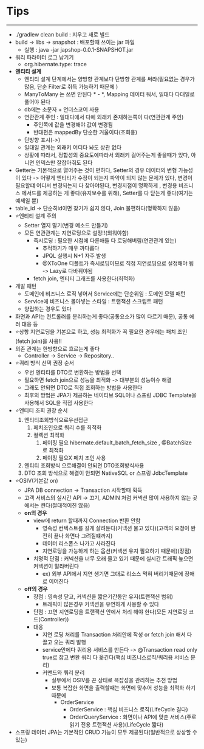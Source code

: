 # Tips

---

- ./gradlew clean build : 지우고 새로 빌드
- build -> libs -> snapshot : 배포할때 쓰이는 jar 파일
  - 실행 : java -jar japshop-0.0.1-SNAPSHOT.jar
- 쿼리 파라미터 로그 남기기
  - org.hibernate.type: trace
- **엔티티 설계**
  - 엔티티 설계 단계에서는 양방향 관계보다 단방향 관계를 써라(필요없는 경우가 많음, 단순 Filter로 취득 가능하기 때문에 )
  - ManyToMany 는 쓰면 안된다 * - *, Mapping 데이터 둬서, 일대다 다대일로 풀어야 된다
  - db에는 소문자 + 언더스코어 사용
  - 연관관계 주인 : 일대다에서 다에 외래키 존재하는쪽이 다(연관관계 주인)
    - 주인쪽에 값을 변경해야 값이 변경됨
    - 반대편은 mappedBy 단순한 거울이다(조회용)
  - 단방향 표시(->)
  - 일대일 관계는 외래키 어디다 놔도 상관 없다
  - 상황에 따라서, 정합성의 중요도에따라서 외래키 걸어주는게 좋을때가 있다, 아니면 인덱스만 잘잡아줘도 된다
- Getter는 기본적으로 열어주는 것이 편하다, Setter의 경우 데이터의 변형 가능성이 있다 -> 어떻게 엔티티가 수정이 되는지 파악이 되지 않는 문제가 있다, 변경이 필요할떄 어디서 변경되는지 다 찾아야된다, 변경지점이 명확하게 , 변경용 비즈니스 메서드를 제공하는 게 좋다(유지보수를 위해), Setter를 다 닫는게 좋다(여기는 예제일 뿐)
- table_id -> 단순히id이면 찾기가 쉽지 않다, Join 불편하다(명확하지 않음)
- ⭐엔티티 설계 주의
  - Setter 열지 말기(변경 메소드 만들기)
  - 모든 연관관계는 지연로딩으로 설정!!(외워야함)
    - 즉시로딩 : 필요한 시점에 다른애들 다 로딩해버림(연관관계 있는)
      - 추적하기가 매우 까다롭다
      - JPQL 실행시 N+1 자주 발생
      - @XToOne 디폴트가 즉시로딩이므로 직접 지연로딩으로 설정해야 됨 -> Lazy로 다바꿔야됨
    - fetch join, 엔티티 그래프를 사용한다(최적화)
- 개발 패턴
  - 도메인에 비즈니스 로직 넣어서 Service에는 단순위임 : 도메인 모델 패턴
  - Service에 비즈니스 몰아넣는 스타일 : 트랜잭션 스크립트 패턴
  - 양립하는 경우도 있다
- 화면과 API는 컨트롤러를 분리하는게 좋다(공통요소가 많이 다르기 때문), 공통 에러 대응 등
- ⭐상항 지연로딩을 기본으로 하고, 성능 최적화가 꼭 필요한 경우에는 패치 조인(fetch join)을 사용!!
- 의존 관계는 한방향으로 흐르는게 좋다
  - Controller -> Service -> Repository..
- ⭐쿼리 방식 선택 권장 순서
  - 우선 엔티티를 DTO로 변환하는 방법을 선택
  - 필요하면 fetch join으로 성능을 최적화 -> 대부분의 성능이슈 해결
  - 그래도 안되면 DTO로 직접 조회하는 방법을 사용한다
  - 최후의 방법은 JPA가 제공하는 네이티브 SQL이나 스프링 JDBC Template을 사용해서 SQL을 직접 사용한다
- ⭐엔티티 조회 권장 순서
  1. 엔티티조회방식으로우선접근
     1. 페치조인으로 쿼리 수를 최적화 
     2. 컬렉션 최적화
        1. 페이징 필요 hibernate.default_batch_fetch_size , @BatchSize 로 최적화
        2. 페이징 필요X 페치 조인 사용
  2. 엔티티 조회방식 으로해결이 안되면 DTO조회방식사용
  3. DTO 조회 방식으로 해결이 안되면 NativeSQL or 스프링 JdbcTemplate
- ⭐OSIV(기본값 on)
  - JPA DB connection -> Transaction 시작할때 획득
  - 고객 서비스의 실시간 API -> 끄기, ADMIN 처럼 커넥션 많이 사용하지 않는 곳에서는 켠다(절대적이진 않음)
  - **on의 경우**
    - view에 return 할때까지 Connection 반환 안함
      - 영속성 컨텍스트를 길게 살려둔다(커넥션 물고 있다)(고객의 요청이 완전히 끝나 화면다 그려질떄까지)
      - 데이터 리스폰스 나가고 사라진다
      - 지연로딩을 가능하게 하는 옵션(커넥션 유지 필요하기 때문에)(장점)
    - 치명적 단점 : 커넥션을 너무 오래 물고 있기 때문에 실시간 트래픽 높으면 커넥션이 말라버린다 
      - ex) 외부 API에서 지연 생기면 그대로 리소스 먹혀 버리기때문에 장애로 이어진다
  - **off의 경우**
    - 장점 : 영속성 닫고, 커넥션을 짧은기간동안 유지(트랜잭션 범위)
      - 트래픽이 많은경우 커넥션을 유연하게 사용할 수 있다
    - 단점 : 끄면 지연로딩을 트랜잭션 안에서 처리 해야 한다(모든 지연로딩 코드(Controller))
    - 대응
      - 지연 로딩 처리를 Transaction 처리안에 작성 or fetch join 해서 다 끌고 오는 쿼리 발행
      - service안에다 쿼리용 서비스를 만든다 -> @Transaction read only true로 잡고 변환 쿼리 다 옮긴다(핵심 비즈니스로직/쿼리용 서비스 분리)
      - 커맨드와 쿼리 분리
        - 실무에서 OSIV를 끈 상태로 복잡성을 관리하는 추천 방법
        - 보통 복잡한 화면을 출력할때는 화면에 맞추어 성능을 최적화 하기 때문에
          - OrderService
            - OrderService : 핵심 비즈니스 로직(LifeCycle 길다)
            - OrderQueryService : 화면이나 API에 맞춘 서비스(주로 읽기 전용 트랜잭션 사용)(LifeCycle 짧다)
- 스프링 데이터 JPA는 기본적인 CRUD 기능이 모두 제공된다(일반적으로 상상할 수 있는)
